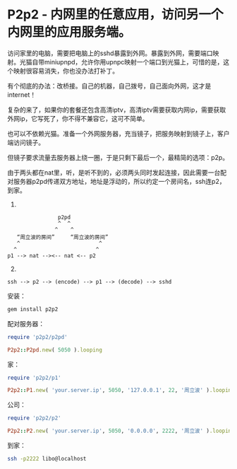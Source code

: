 # P2p2 - 内网里的任意应用，访问另一个内网里的应用服务端。

访问家里的电脑，需要把电脑上的sshd暴露到外网。暴露到外网，需要端口映射。光猫自带miniupnpd，允许你用upnpc映射一个端口到光猫上，可惜的是，这个映射很容易消失，你也没办法打补丁。

有个彻底的办法：改桥接。自己的机器，自己拨号，自己面向外网，这才是internet！

复杂的来了，如果你的套餐还包含高清iptv，高清iptv需要获取内网ip，需要获取外网ip，它写死了，你不得不兼容它，这可不简单。

也可以不依赖光猫。准备一个外网服务器，充当镜子，把服务映射到镜子上，客户端访问镜子。

但镜子要求流量去服务器上绕一圈，于是只剩下最后一个，最精简的选项：p2p。

由于两头都在nat里，听，是听不到的，必须两头同时发起连接，因此需要一台配对服务器p2pd传递双方地址，地址是浮动的，所以约定一个房间名，ssh连p2，到家。

1.

```
                p2pd
                ^  ^
               ^    ^
   “周立波的房间”     “周立波的房间”
   ^                         ^
  ^                         ^
p1 --> nat --><-- nat <-- p2
```

2.

```
ssh --> p2 --> (encode) --> p1 --> (decode) --> sshd
```

安装：

```bash
gem install p2p2
```

配对服务器：

```ruby
require 'p2p2/p2pd'

P2p2::P2pd.new( 5050 ).looping
```

家：

```ruby
require 'p2p2/p1'

P2p2::P1.new( 'your.server.ip', 5050, '127.0.0.1', 22, '周立波' ).looping
```

公司：

```ruby
require 'p2p2/p2'

P2p2::P2.new( 'your.server.ip', 5050, '0.0.0.0', 2222, '周立波' ).looping
```

到家：

```bash
ssh -p2222 libo@localhost
```
